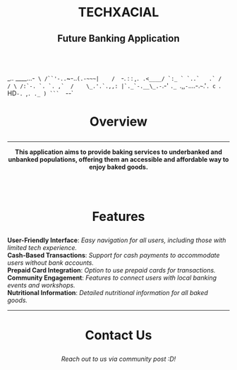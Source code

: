 # <p align="Center"> TECHXACIAL </p>
## <p align="Center"> Future Banking Application </p>
<br> <br>

__.._
____...-`  \ /``'-..
`~-..`(.-~~~|    /  `-.
    : :   ,``. .<____/ `:_
    ` `..`   .` /   / \ /:`-.
     `. `. ,`  /    \_.'.`.,,:
      |`._`-.__\_.-``.-'  `._
      `.,,`-`....-.`~`.'`. c `.
                 HD`-. `,`. ._ )
                      ```  `--`

# <p align="Center"> Overview </p>
-----------------------------------------------------------------------------------------------------------------------------
<b> <p align="Center"> This application aims to provide baking services to underbanked and unbanked populations, offering them an accessible and affordable way to enjoy baked goods. </p></b> <br><br>

# <p align="Center"> Features </p>
<b>
User-Friendly Interface</b>: <i> Easy navigation for all users, including those with limited tech experience.</i>
<br>
<b>
Cash-Based Transactions</b>: <i> Support for cash payments to accommodate users without bank accounts. </i>
<br>
<b>
Prepaid Card Integration</b>: <i> Option to use prepaid cards for transactions. </i>
<br>
<b>
Community Engagement</b>: <i> Features to connect users with local banking events and workshops. </i>
<br>
<b>
Nutritional Information</b>: <i> Detailed nutritional information for all baked goods. </i>
<br>
</b>

-----------------------------------------------------------------------------------------------------------------------------

# <p align="Center"> Contact Us </p>
<p align="Center">
<i> Reach out to us via community post :D! </i>
</p>